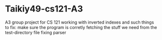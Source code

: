 # Taikiy49-cs121-A3
A3 group project for CS 121 working with inverted indexes and such
things to fix:
make sure the program is corretly fetching the stuff we need from the test-directory file
fixing parser
